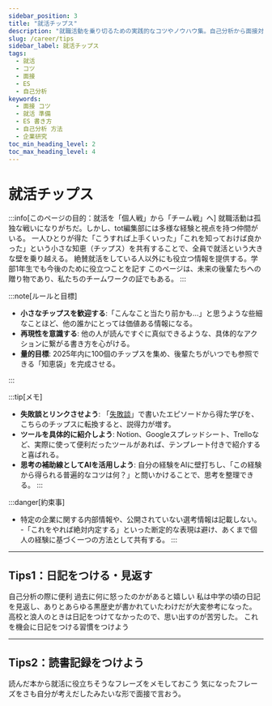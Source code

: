 ```yaml
---
sidebar_position: 3
title: "就活チップス"
description: "就職活動を乗り切るための実践的なコツやノウハウ集。自己分析から面接対策、情報収集まで、再現性のあるテクニックを共有します。"
slug: /career/tips
sidebar_label: 就活チップス
tags:
  - 就活
  - コツ
  - 面接
  - ES
  - 自己分析
keywords:
  - 面接 コツ
  - 就活 準備
  - ES 書き方
  - 自己分析 方法
  - 企業研究
toc_min_heading_level: 2
toc_max_heading_level: 4
---
```


# 就活チップス

:::info[このページの目的：就活を「個人戦」から「チーム戦」へ]
就職活動は孤独な戦いになりがちだ。しかし、tot編集部には多様な経験と視点を持つ仲間がいる。
一人ひとりが得た「こうすれば上手くいった」「これを知っておけば良かった」という小さな知恵（チップス）を共有することで、全員で就活という大きな壁を乗り越える。
絶賛就活をしている人以外にも役立つ情報を提供する。学部1年生でも今後のために役立つことを記す
このページは、未来の後輩たちへの贈り物であり、私たちのチームワークの証でもある。
:::

:::note[ルールと目標]
- **小さなチップスを歓迎する**:「こんなこと当たり前かも…」と思うような些細なことほど、他の誰かにとっては価値ある情報になる。
- **再現性を意識する**: 他の人が読んですぐに真似できるような、具体的なアクションに繋がる書き方を心がける。
- **量的目標**: 2025年内に100個のチップスを集め、後輩たちがいつでも参照できる「知恵袋」を完成させる。

:::

:::tip[メモ]
- **失敗談とリンクさせよう**: 「[失敗談](./failure)」で書いたエピソードから得た学びを、こちらのチップスに転換すると、説得力が増す。
- **ツールを具体的に紹介しよう**: Notion、Googleスプレッドシート、Trelloなど、実際に使って便利だったツールがあれば、テンプレート付きで紹介すると喜ばれる。
- **思考の補助線としてAIを活用しよう**: 自分の経験をAIに壁打ちし、「この経験から得られる普遍的なコツは何？」と問いかけることで、思考を整理できる。
:::

:::danger[約束事]
- 特定の企業に関する内部情報や、公開されていない選考情報は記載しない。
-「これをやれば絶対内定する」といった断定的な表現は避け、あくまで個人の経験に基づく一つの方法として共有する。
:::

---

## Tips1：日記をつける・見返す

自己分析の際に便利
過去に何に怒ったのかがあると嬉しい
私は中学の頃の日記を見返し、ありとあらゆる黒歴史が書かれていたわけだが大変参考になった。
高校と浪人のときは日記をつけてなかったので、思い出すのが苦労した。
これを機会に日記をつける習慣をつけよう


---

## Tips2：読書記録をつけよう
読んだ本から就活に役立ちそうなフレーズをメモしておこう
気になったフレーズをさも自分が考えだしたみたいな形で面接で言おう。
